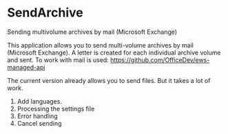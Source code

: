 # SendArchive
Sending multivolume archives by mail (Microsoft Exchange)

This application allows you to send multi-volume archives by mail (Microsoft Exchange).
A letter is created for each individual archive volume and sent.
To work with mail is used: https://github.com/OfficeDev/ews-managed-api

The current version already allows you to send files.
But it takes a lot of work.
1) Add languages.
2) Processing the settings file
3) Error handling
4) Cancel sending

